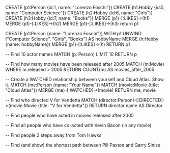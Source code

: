 CREATE (p1:Person {id:1, name: "Lorenzo Foschi"})
CREATE (h1:Hobby {id:5, name: "Computer Science"})
CREATE (h2:Hobby {id:6, name: "Girls"})
CREATE (h3:Hobby {id:7, name: "Books"})
MERGE (p1)-[:LIKES]->(h1)
MERGE (p1)-[:LIKES]->(h2)
MERGE (p1)-[:LIKES]->(h3)
return p1

CREATE (p1:Person {name: "Lorenzo Foschi"})
WITH p1
UNWIND ["Computer Science", "Girls", "Books"] AS hobbyName
MERGE (h:Hobby {name: hobbyName})
MERGE (p1)-[:LIKES]->(h)
RETURN p1




-- Find 10 actor names
MATCH (p: Person) LIMIT 10 RETURN p

-- Find how many movies have been released after 2005
MATCH (m:Movie)
WHERE m.released > 2005
RETURN COUNT(m) AS movies_after_2005

-- Create a WATCHED relationship between yourself and Cloud Atlas. Show it.
MATCH (me:Person {name: "Your Name"})
MATCH (movie:Movie {title: "Cloud Atlas"})
MERGE (me)-[:WATCHED]->(movie)
RETURN me, movie

-- FInd who directed V for Vendetta
MATCH (director:Person)-[:DIRECTED]->(movie:Movie {title: "V for Vendetta"})
RETURN director.name AS Director

-- Find people who have acted in movies released after 2005

-- Find all people who have co-acted with Kevin Bacon (in any movie)

-- Find people 3 steps away from Tom Hawks

-- Find (and show) the shortest path between Pill Paxton and Garry Sinise
